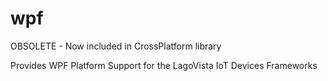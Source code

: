 # wpf
OBSOLETE - Now included in CrossPlatform library

Provides WPF Platform Support for the LagoVista IoT Devices Frameworks
